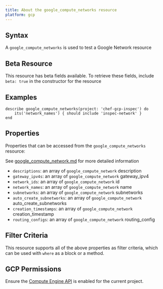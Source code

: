 ```yaml
---
title: About the google_compute_networks resource
platform: gcp
---
```


## Syntax
A `google_compute_networks` is used to test a Google Network resource


## Beta Resource
This resource has beta fields available. To retrieve these fields, include `beta: true` in the constructor for the resource

## Examples
```
describe google_compute_networks(project: 'chef-gcp-inspec') do
	its('network_names') { should include 'inspec-network' }
end
```

## Properties
Properties that can be accessed from the `google_compute_networks` resource:

See [google_compute_network.md](google_compute_network.md) for more detailed information
  * `descriptions`: an array of `google_compute_network` description
  * `gateway_ipv4s`: an array of `google_compute_network` gateway_ipv4
  * `network_ids`: an array of `google_compute_network` id
  * `network_names`: an array of `google_compute_network` name
  * `subnetworks`: an array of `google_compute_network` subnetworks
  * `auto_create_subnetworks`: an array of `google_compute_network` auto_create_subnetworks
  * `creation_timestamps`: an array of `google_compute_network` creation_timestamp
  * `routing_configs`: an array of `google_compute_network` routing_config

## Filter Criteria
This resource supports all of the above properties as filter criteria, which can be used
with `where` as a block or a method.

## GCP Permissions

Ensure the [Compute Engine API](https://console.cloud.google.com/apis/library/compute.googleapis.com/) is enabled for the current project.
